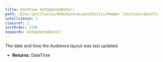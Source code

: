 ```yaml
---
title: DateTime GetUpdatedDate()
path: /EJScript/Classes/NSAudienceLayoutEntity/Member functions/DateTime GetUpdatedDate()
intellisense: 1
classref: 1
sortOrder: 1336
keywords: GetUpdatedDate()
---
```



The date and time the Audience layout was last updated



* **Returns:** DateTime


